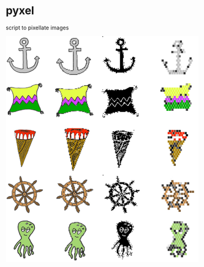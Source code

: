 # pyxel
script to pixellate images

![preview](https://github.com/madeinouweland/pyxel/blob/main/preview.jpg)
